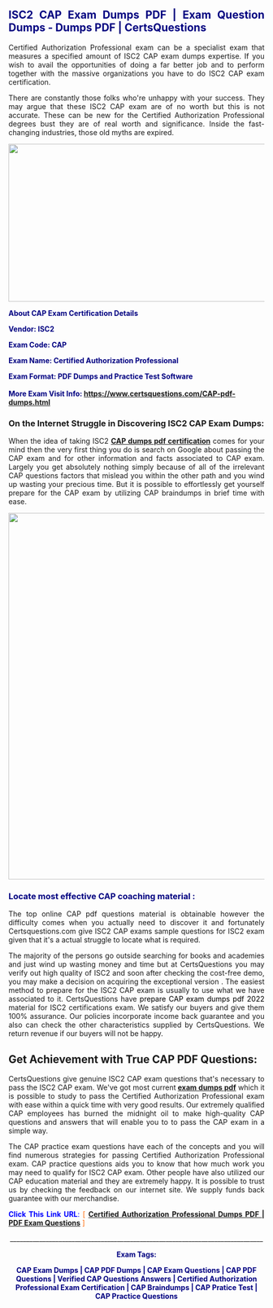<h2 style="text-align: justify;"><span style="color: #000080;">ISC2 CAP Exam Dumps PDF | Exam Question Dumps - Dumps PDF | CertsQuestions</span></h2>
<p style="text-align: justify;">Certified Authorization Professional exam can be a specialist exam that measures a specified amount of ISC2  CAP exam dumps expertise. If you wish to avail the opportunities of doing a far better job and to perform together with the massive organizations you have to do ISC2 CAP exam certification.</p>
<p style="text-align: justify;">There are constantly those folks who're unhappy with your success. They may argue that these ISC2  CAP exam are of no worth but this is not accurate. These can be new for the Certified Authorization Professional degrees bust they are of real worth and significance. Inside the fast-changing industries, those old myths are expired.</p>
<p><img style="display: block; margin-left: auto; margin-right: auto;" src="https://i.imgur.com/eaP4ae9.png" width="840" height="310" /></p>
<p><span style="color: #000080;"><strong>About CAP Exam Certification Details</strong></span></p>
<p><span style="color: #000080;"><strong>Vendor: ISC2<br /></strong></span></p>
<p><span style="color: #000080;"><strong>Exam Code: CAP</strong></span></p>
<p><span style="color: #000080;"><strong>Exam Name: Certified Authorization Professional</strong></span></p>
<p><span style="color: #000080;"><strong>Exam Format: PDF Dumps and Practice Test Software<br /><br />More Exam Visit Info: <span style="color: #ff6600;"><a href="https://www.certsquestions.com/CAP-pdf-dumps.html">https://www.certsquestions.com/CAP-pdf-dumps.html</a></span></strong></span></p>
<h3>On the Internet Struggle in Discovering ISC2 CAP Exam Dumps:</h3>
<p style="text-align: justify;">When the idea of taking ISC2 <a href="https://www.certsquestions.com/CAP-pdf-dumps.html"><strong> CAP dumps pdf certification</strong></a> comes for your mind then the very first thing you do is search on Google about passing the CAP exam and for other information and facts associated to CAP exam. Largely you get absolutely nothing simply because of all of the irrelevant CAP questions factors that mislead you within the other path and you wind up wasting your precious time. But it is possible to effortlessly get yourself prepare for the CAP exam by utilizing CAP braindumps in brief time with ease.</p>
<p><a href="https://www.certsquestions.com/CAP-pdf-dumps.html"><img style="display: block; margin-left: auto; margin-right: auto;" src="https://i.imgur.com/pxhoKQ2.png" width="720" /></a></p>
<h3><span style="color: #000080;">Locate most effective  CAP coaching material :</span></h3>
<p style="text-align: justify;">The top online CAP pdf questions material is obtainable however the difficulty comes when you actually need to discover it and fortunately Certsquestions.com give ISC2 CAP exams sample questions for ISC2  exam given that it's a actual struggle to locate what is required.</p>
<p style="text-align: justify;">The majority of the persons go outside searching for books and academies and just wind up wasting money and time but at CertsQuestions you may verify out high quality of ISC2  and soon after checking the cost-free demo, you may make a decision on acquiring the exceptional version . The easiest method to prepare for the ISC2 CAP exam is usually to use what we have associated to it. CertsQuestions have <span style="color: #000000;">prepare CAP exam dumps pdf 2022</span> material for ISC2 certifications exam. We satisfy our buyers and give them 100% assurance. Our policies incorporate income back guarantee and you also can check the other characteristics supplied by CertsQuestions. We return revenue if our buyers will not be happy.</p>
<h2>Get Achievement with True CAP PDF Questions:</h2>
<p style="text-align: justify;">CertsQuestions give genuine ISC2 CAP exam questions that's necessary to pass the ISC2  CAP exam. We've got most current<strong>&nbsp;<a href="https://www.certsquestions.com/">exam dumps pdf</a></strong>&nbsp;which it is possible to study to pass the Certified Authorization Professional exam with ease within a quick time with very good results. Our extremely qualified CAP employees has burned the midnight oil to make high-quality CAP questions and answers that will enable you to to pass the CAP exam in a simple way.</p>
<p style="text-align: justify;">The CAP practice exam questions have each of the concepts and you will find numerous strategies for passing Certified Authorization Professional exam. CAP practice questions aids you to know that how much work you may need to qualify for ISC2  CAP exam. Other people have also utilized our CAP education material and they are extremely happy. It is possible to trust us by checking the feedback on our internet site. We supply funds back guarantee with our merchandise.</p>
<p style="text-align: justify;"><span style="color: #0000ff;"><strong>Click This Link URL</strong>:</span> <span style="color: #ff6600;">[ <strong><a href="https://www.certsquestions.com/cap-certification.html">Certified Authorization Professional Dumps PDF | PDF Exam Questions</a></strong> ]</span></p>
<p style="text-align: center;">______________________________________________________________________________</p>
<p style="text-align: center;"><span style="color: #000080;"><strong>Exam Tags:</strong></span></p>
<p style="text-align: center;"><span style="color: #000080;"><strong>CAP Exam Dumps | CAP PDF Dumps | CAP Exam Questions | CAP PDF Questions | Verified CAP Questions Answers | Certified Authorization Professional Exam Certification | CAP Braindumps | CAP Pratice Test | CAP Practice Questions</strong></span></p>
